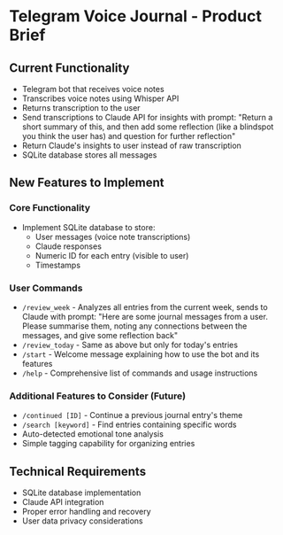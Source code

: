 # Telegram Voice Journal - Product Brief

## Current Functionality
- Telegram bot that receives voice notes
- Transcribes voice notes using Whisper API
- Returns transcription to the user
- Send transcriptions to Claude API for insights with prompt: "Return a short summary of this, and then add some reflection (like a blindspot you think the user has) and question for further reflection"
- Return Claude's insights to user instead of raw transcription
- SQLite database stores all messages

## New Features to Implement

### Core Functionality
- Implement SQLite database to store:
  - User messages (voice note transcriptions)
  - Claude responses
  - Numeric ID for each entry (visible to user)
  - Timestamps

### User Commands
- `/review_week` - Analyzes all entries from the current week, sends to Claude with prompt: "Here are some journal messages from a user. Please summarise them, noting any connections between the messages, and give some reflection back"
- `/review_today` - Same as above but only for today's entries
- `/start` - Welcome message explaining how to use the bot and its features
- `/help` - Comprehensive list of commands and usage instructions

### Additional Features to Consider (Future)
- `/continued [ID]` - Continue a previous journal entry's theme
- `/search [keyword]` - Find entries containing specific words
- Auto-detected emotional tone analysis
- Simple tagging capability for organizing entries

## Technical Requirements
- SQLite database implementation
- Claude API integration
- Proper error handling and recovery
- User data privacy considerations
